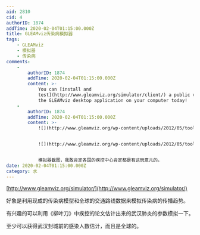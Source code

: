 ```yaml
---
aid: 2810
cid: 4
authorID: 1874
addTime: 2020-02-04T01:15:00.000Z
title: GLEAMviz传染病模拟器
tags:
    - GLEAMviz
    - 模拟器
    - 传染病
comments:
    -
        authorID: 1874
        addTime: 2020-02-04T01:15:00.000Z
        content: >-
            You can [install and
            test](http://www.gleamviz.org/simulator/client/) a public version of
            the GLEAMviz desktop application on your computer today!
    -
        authorID: 1874
        addTime: 2020-02-04T01:15:00.000Z
        content: >-
            ![](http://www.gleamviz.org/wp-content/uploads/2012/05/tools-map-600x495.jpg)


            ![](http://www.gleamviz.org/wp-content/uploads/2012/05/tools_globe_viz-600x464.jpg)


            模拟器截图，我敢肯定各国的疾控中心肯定都是有这玩意儿的。
date: 2020-02-04T01:15:00.000Z
category: 水
---
```


[http://www.gleamviz.org/simulator/](http://www.gleamviz.org/simulator/)

好象是利用现成的传染病模型和全球的交通路线数据来模拟传染病的传播趋势。

有兴趣的可以利用《柳叶刀》中疾控的论文估计出来的武汉肺炎的参数模拟一下。

至少可以获得武汉封城前的感染人数估计，而且是全球的。
